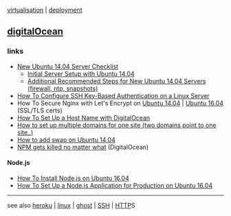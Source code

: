 [virtualisation](virtualisation.md) | [deployment](deployment.md)

## [digitalOcean](https://www.digitalocean.com)

### links
- [New Ubuntu 14.04 Server Checklist](https://www.digitalocean.com/community/tutorial_series/new-ubuntu-14-04-server-checklist)
  - [Initial Server Setup with Ubuntu 14.04](https://www.digitalocean.com/community/tutorials/initial-server-setup-with-ubuntu-14-04#tutorial_series_44)
  - [Additional Recommended Steps for New Ubuntu 14.04 Servers (firewall, ntp, snapshots)](https://www.digitalocean.com/community/tutorials/additional-recommended-steps-for-new-ubuntu-14-04-servers)
- [How To Configure SSH Key-Based Authentication on a Linux Server](https://www.digitalocean.com/community/tutorials/how-to-configure-ssh-key-based-authentication-on-a-linux-server)
- How To Secure Nginx with Let's Encrypt on [Ubuntu 14.04](https://www.digitalocean.com/community/tutorials/how-to-secure-nginx-with-let-s-encrypt-on-ubuntu-14-04) | [Ubuntu 16.04](https://www.digitalocean.com/community/tutorials/how-to-secure-nginx-with-let-s-encrypt-on-ubuntu-16-04) (SSL/TLS certs)
- [How To Set Up a Host Name with DigitalOcean](https://www.digitalocean.com/community/tutorials/how-to-set-up-a-host-name-with-digitalocean)
- [How to set up multiple domains for one site (two domains point to one site..)](https://www.digitalocean.com/community/questions/multiple-domains-for-one-website)
- [How to add swap on Ubuntu 14.04](https://www.digitalocean.com/community/tutorials/how-to-add-swap-on-ubuntu-14-04)
- [NPM gets killed no matter what](https://www.digitalocean.com/community/questions/npm-gets-killed-no-matter-what) (DigitalOcean)

#### Node.js
- [How To Install Node.js on Ubuntu 16.04](https://www.digitalocean.com/community/tutorials/how-to-install-node-js-on-ubuntu-16-04)
- [How To Set Up a Node.js Application for Production on Ubuntu 16.04](https://www.digitalocean.com/community/tutorials/how-to-set-up-a-node-js-application-for-production-on-ubuntu-16-04)


---

see also [heroku](heroku.md) | [linux](../linux/index.md) | [ghost](../javascript/ghost.md) | [SSH](../linux/network.md#ssh) | [HTTP](../networks/HTTP.md)S
